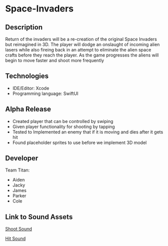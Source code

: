 # Space-Invaders

## Description
Return of the invaders will be a re-creation of the original Space Invaders but reimagined in 3D. The player will dodge an onslaught of incoming alien lasers while also fireing back in an attempt to eliminate the alien space crafts before they reach the player. As the game progresses the aliens will begin to move faster and shoot more frequently

## Technologies

* IDE/Editor: Xcode
* Programming language: SwiftUI

## Alpha Release
* Created player that can be controlled by swiping
* Given player functionality for shooting by tapping
* Tested to Implemented an enemy that if it is moving and dies after it gets hit
* Found placeholder sprites to use before we implement 3D model

## Developer
Team Titan:

* Aiden
* Jacky
* James
* Parker
* Cole

## Link to Sound Assets

[Shoot Sound](https://freesound.org/people/Bird_man/sounds/317136/)

[Hit Sound](https://freesound.org/people/InspectorJ/sounds/448226/)
